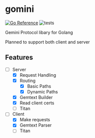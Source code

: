 # gomini
[![Go Reference](https://pkg.go.dev/badge/github.com/nailuj29/gomini.svg)](https://pkg.go.dev/github.com/nailuj29/gomini)
![tests](https://github.com/nailuj29/gomini/actions/workflows/go.yml/badge.svg)

Gemini Protocol libary for Golang

Planned to support both client and server

## Features
- [ ] Server
  - [x] Request Handling 
  - [x] Routing
    - [x] Basic Paths
    - [x] Dynamic Paths
  - [x] Gemtext Builder
  - [x] Read client certs
  - [ ] Titan
- [ ] Client
  - [x] Make requests
  - [x] Gemtext Parser
  - [ ] Titan
